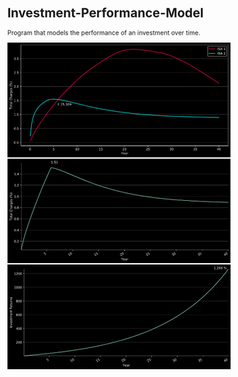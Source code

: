 # Investment-Performance-Model
Program that models the performance of an investment over time.

![Comparison of different platforms' charges](https://github.com/TSLawrie/Investment-Performance-Model/blob/master/AJ%20Bell%20100%25%20Fund%20vs%20HL%20100%25%20Fund%20(Low%20Cost%20Index).png)
![Model of platform charges when switching between platforms at optimal time](https://github.com/TSLawrie/Investment-Performance-Model/blob/master/HL%26AJ%20Opti%20Model%20-%20Total%20Charges%20(%25).png)
![Total return on investment of a portfolio](https://github.com/TSLawrie/Investment-Performance-Model/blob/master/Opti%20Model%20Investment%20Returns.png)
